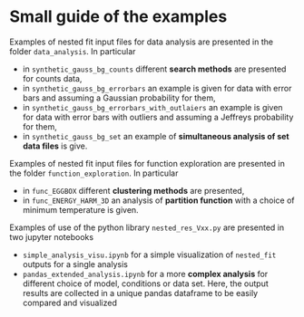 # Small guide of the examples

 Examples of nested fit input files for data analysis are presented in the folder `data_analysis`. In particular
- in `synthetic_gauss_bg_counts` different **search methods** are presented for counts data, 
- in `synthetic_gauss_bg_errorbars` an example is given for data with error bars and assuming a Gaussian probability for them, 
- in `synthetic_gauss_bg_errorbars_with_outlaiers` an example is given for data with error bars with outliers and assuming a Jeffreys probability for them, 
- in `synthetic_gauss_bg_set` an example of **simultaneous analysis of set data files** is give.

Examples of nested fit input files for function exploration are presented in the folder `function_exploration`. In particular
- in `func_EGGBOX` different **clustering methods** are presented,
- in `func_ENERGY_HARM_3D` an analysis of **partition function** with a choice of minimum temperature is given.

Examples of use of the python library `nested_res_Vxx.py` are presented in two jupyter notebooks
- `simple_analysis_visu.ipynb` for a simple visualization of `nested_fit` outputs for a single analysis
- `pandas_extended_analysis.ipynb` for a more **complex analysis** for different choice of model, conditions or data set. Here, the output results are collected in a unique pandas dataframe to be easily compared and visualized 